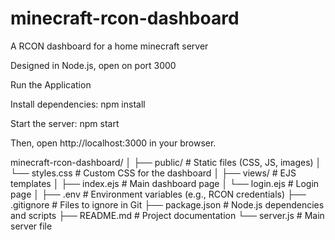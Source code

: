 # minecraft-rcon-dashboard
A RCON dashboard for a home minecraft server

Designed in Node.js, open on port 3000

Run the Application

Install dependencies: npm install 

Start the server: npm start

Then, open http://localhost:3000 in your browser.



minecraft-rcon-dashboard/
│
├── public/                  # Static files (CSS, JS, images)
│   └── styles.css           # Custom CSS for the dashboard
│
├── views/                   # EJS templates
│   ├── index.ejs            # Main dashboard page
│   └── login.ejs            # Login page
│
├── .env                     # Environment variables (e.g., RCON credentials)
├── .gitignore               # Files to ignore in Git
├── package.json             # Node.js dependencies and scripts
├── README.md                # Project documentation
└── server.js                # Main server file

